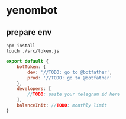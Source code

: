 # yenombot

## prepare env
```
npm install
touch ./src/token.js
```

``` javascript
export default {
    botToken: {
        dev: '//TODO: go to @botfather',
        prod: '//TODO: go to @botfather'
    },
    developers: [
        //TODO: paste your telegram id here
    ],
    balanceInit: //TODO: monthly limit
}
```